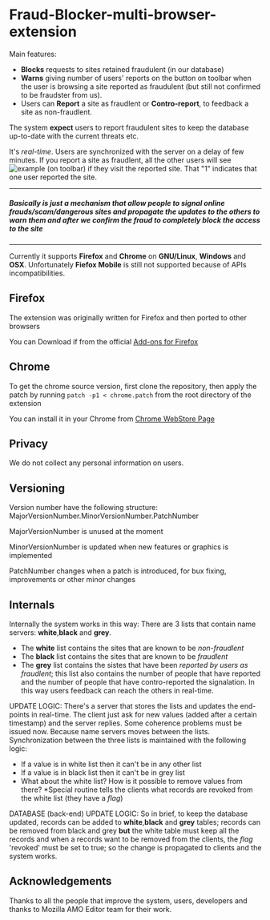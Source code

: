 # Fraud-Blocker-multi-browser-extension
Main features:
* **Blocks** requests to sites retained fraudulent (in our database) 
* **Warns** giving number of users' reports on the button on toolbar when the user is browsing a site reported as fraudulent (but still not confirmed to be fraudster from us).
* Users can **Report** a site as fraudlent or **Contro-report**, to feedback a site as non-fraudlent.


The system **expect** users to report fraudulent sites to keep the database up-to-date with the current threats etc.

It's *real-time*. Users are synchronized with the server on a delay of few minutes. If you report a site as fraudlent, all the other users will see ![example](https://fraudblocker.publicvm.com/images/fraud-1.png) (on toolbar) if they visit the reported site. That "1" indicates that one user reported the site.

___
##### Basically is just a mechanism that allow people to signal online frauds/scam/dangerous sites and propagate the updates to the others to warn them and after we confirm the fraud to completely block the access to the site
___

Currently it supports **Firefox** and **Chrome** on **GNU/Linux**, **Windows** and **OSX**. Unfortunately **Fiefox Mobile** is still not supported because of APIs incompatibilities.


## Firefox
The extension was originally written for Firefox and then ported to other browsers

You can Download if from the official [Add-ons for Firefox](https://addons.mozilla.org/en-US/firefox/addon/fraud-blocker/)


## Chrome
To get the chrome source version, first clone the repository, then apply the patch by running `patch -p1 < chrome.patch` from the root directory of the extension

You can install it in your Chrome from [Chrome WebStore Page](https://chrome.google.com/webstore/detail/fraud-blocker/mbkgkcnibjdpieobolniabeakmlpfhhk)

## Privacy
We do not collect any personal information on users.

## Versioning
Version number have the following structure: MajorVersionNumber.MinorVersionNumber.PatchNumber

MajorVersionNumber is unused at the moment

MinorVersionNumber is updated when new features or graphics is implemented

PatchNumber changes when a patch is introduced, for bux fixing, improvements or other minor changes


## Internals
Internally the system works in this way: 
There are 3 lists that contain name servers: **white**,**black** and **grey**.
* The **white** list contains the sites that are known to be *non-fraudlent*
* The **black** list contains the sites that are known to be *fraudlent*
* The **grey** list contains the sistes that have been *reported by users as fraudlent*; this list also contains the number of people that have reported and the number of people that have contro-reported the signalation. In this way users feedback can reach the others in real-time.

UPDATE LOGIC:
There's a server that stores the lists and updates the end-points in real-time.
The client just ask for new values (added after a certain timestamp) and the server replies.
Some coherence problems must be issued now. Because name servers moves between the lists.
Synchronization between the three lists is maintained with the following logic:
* If a value is in white list then it can't be in any other list
* If a value is in black list then it can't be in grey list
* What about the white list? How is it possible to remove values from there?
  *Special routine tells the clients what records are revoked from the white list (they have a _flag_)


DATABASE (back-end) UPDATE LOGIC:
So in brief, to keep the database updated, records can be added to **white**,**black** and **grey** tables;
records can be removed from black and grey **but** the white table must keep all the records and when a records want to be removed from the clients, the _flag_ 'revoked' must be set to true; so the change is propagated to clients and the system works.


## Acknowledgements
Thanks to all the people that improve the system, users, developers and thanks to Mozilla AMO Editor team for their work.

